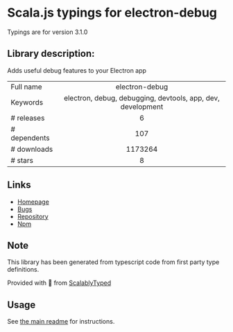 
# Scala.js typings for electron-debug

Typings are for version 3.1.0

## Library description:
Adds useful debug features to your Electron app

|                    |                 |
| ------------------ | :-------------: |
| Full name          | electron-debug |
| Keywords           | electron, debug, debugging, devtools, app, dev, development |
| # releases         | 6 |
| # dependents       | 107 |
| # downloads        | 1173264 |
| # stars            | 8 |

## Links
- [Homepage](https://github.com/sindresorhus/electron-debug#readme)
- [Bugs](https://github.com/sindresorhus/electron-debug/issues)
- [Repository](https://github.com/sindresorhus/electron-debug)
- [Npm](https://www.npmjs.com/package/electron-debug)
    


## Note
This library has been generated from typescript code from first party type definitions.

Provided with :purple_heart: from [ScalablyTyped](https://github.com/oyvindberg/ScalablyTyped)

## Usage
See [the main readme](../../readme.md) for instructions.


